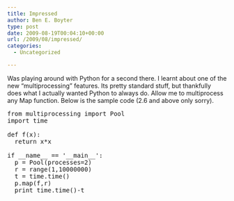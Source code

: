 ```yaml
---
title: Impressed
author: Ben E. Boyter
type: post
date: 2009-08-19T00:04:10+00:00
url: /2009/08/impressed/
categories:
  - Uncategorized

---
```

Was playing around with Python for a second there. I learnt about one of the new &#8220;multiprocessing&#8221; features. Its pretty standard stuff, but thankfully does what I actually wanted Python to always do. Allow me to multiprocess any Map function. Below is the sample code (2.6 and above only sorry).

<pre>from multiprocessing import Pool
import time

def f(x):
  return x*x

if __name__ == '__main__':
  p = Pool(processes=2)
  r = range(1,10000000)
  t = time.time()
  p.map(f,r)
  print time.time()-t</pre>